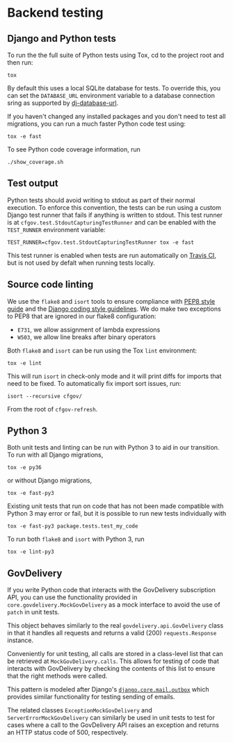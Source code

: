 # Backend testing

## Django and Python tests

To run the the full suite of Python tests using Tox, cd to the project root and
then run:

```
tox
```

By default this uses a local SQLite database for tests. To override this, you
can set the `DATABASE_URL` environment variable to a database connection
sring as supported by [dj-database-url](https://github.com/kennethreitz/dj-database-url).

If you haven't changed any installed packages and you don't need to test 
all migrations, you can run a much faster Python code test using:
```
tox -e fast
```

To see Python code coverage information, run
```
./show_coverage.sh
```

## Test output

Python tests should avoid writing to stdout as part of their normal execution.
To enforce this convention, the tests can be run using a custom Django test
runner that fails if anything is written to stdout. This test runner is at
`cfgov.test.StdoutCapturingTestRunner` and can be enabled with the `TEST_RUNNER`
environment variable:

```
TEST_RUNNER=cfgov.test.StdoutCapturingTestRunner tox -e fast
```

This test runner is enabled when tests are run automatically on [Travis CI](https://travis-ci.org/),
but is not used by defalt when running tests locally.

## Source code linting

We use the `flake8` and `isort` tools to ensure compliance with 
[PEP8 style guide](https://www.python.org/dev/peps/pep-0008/) and the 
[Django coding style guidelines](https://docs.djangoproject.com/en/dev/internals/contributing/writing-code/coding-style/). 
We do make two exceptions to PEP8 that are ignored in our flake8 
configuration:

- `E731`, we allow assignment of lambda expressions
- `W503`, we allow line breaks after binary operators

Both `flake8` and `isort` can be run using the Tox `lint` environment:

```
tox -e lint
```

This will run `isort` in check-only mode and it will print diffs for imports 
that need to be fixed. To automatically fix import sort issues, run:

```
isort --recursive cfgov/
```

From the root of `cfgov-refresh`.

## Python 3 

Both unit tests and linting can be run with Python 3 to aid in our transition. To run with all Django migrations, 

```
tox -e py36
```

or without Django migrations,

```
tox -e fast-py3
```

Existing unit tests that run on code that has not been made compatible with Python 3 may error or fail, but it is possible to run new tests individually with

```
tox -e fast-py3 package.tests.test_my_code
```

To run both `flake8` and `isort` with Python 3, run

```
tox -e lint-py3
```

## GovDelivery

If you write Python code that interacts with the GovDelivery subscription API, you can use the functionality provided in `core.govdelivery.MockGovDelivery` as a mock interface to avoid the use of `patch` in unit tests.

This object behaves similarly to the real `govdelivery.api.GovDelivery` class in that it handles all requests and returns a valid (200) `requests.Response` instance.

Conveniently for unit testing, all calls are stored in a class-level list that can be retrieved at `MockGovDelivery.calls`. This allows for testing of code that interacts with GovDelivery by checking the contents of this list to ensure that the right methods were called.

This pattern is modeled after Django's [`django.core.mail.outbox`](https://docs.djangoproject.com/en/2.0/topics/testing/tools/#email-services) which provides similar functionality for testing sending of emails.

The related classes `ExceptionMockGovDelivery` and `ServerErrorMockGovDelivery` can similarly be used in unit tests to test for cases where a call to the GovDelivery API raises an exception and returns an HTTP status code of 500, respectively.
